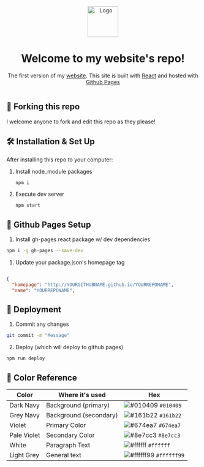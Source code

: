 <div align="center">
  <img alt="Logo" src="https://raw.githubusercontent.com/AarhamH/react-site/main/src/assets/logo-white.png" width="80" />
</div>
<h1 align="center">
  Welcome to my website's repo!
</h1>
<p align="center">
  The first version of my <a href="https://aarhamh.github.io/react-site" target="_blank">website</a>. This site is built with <a href="https://reactjs.org" target="_blank">React</a> and hosted with <a href="https://pages.github.com/" target="_blank">Github Pages</a>
</p>
<p align="center">
  
<div align="center">
  <img alt="Logo" src="https://raw.githubusercontent.com/AarhamH/react-site/main/src/assets/ezgif.com-gif-maker.gif" width="00" />
</div>

  
## 🍴 Forking this repo

I welcome anyone to fork and edit this repo as they please!

## 🛠 Installation & Set Up

After installing this repo to your computer:

1. Install node_module packages

   ```sh
   npm i 
   ```

2. Execute dev server

   ```sh
   npm start
   ```
   
   
   
## 📄 Github Pages Setup
 
 1. Install gh-pages react package w/ dev dependencies

   ```sh
   npm i -g gh-pages --save-dev
   ```
   
  1. Update your package.json's homepage tag
```json

{
  "homepage": "http://YOURGITHUBNAME.github.io/YOURREPONAME",
  "name": "YOURREPONAME",

```

 

## 🚀 Deployment

  1. Commit any changes 

   ```sh
   git commit -m "Message"
   ```
   
  2. Deploy (which will deploy to github pages)

   ```sh
   npm run deploy
   ```


## 🎨 Color Reference

| Color         |   Where it's used      | Hex                                                                      |
| --------------|------------------------| -------------------------------------------------------------------------|
| Dark Navy     | Background (primary)   | ![#010409](https://via.placeholder.com/10/010409?text=+) `#010409`       |
| Grey Navy     | Background (secondary) | ![#161b22](https://via.placeholder.com/10/161b22?text=+) `#161b22`       |
| Violet        | Primary Color          | ![#674ea7](https://via.placeholder.com/10/674ea7?text=+) `#674ea7`       |
| Pale Violet   | Secondary Color        | ![#8e7cc3](https://via.placeholder.com/10/8e7cc3?text=+) `#8e7cc3`       |
| White         | Paragraph Text         | ![#ffffff](https://via.placeholder.com/10/ffffff?text=+) `#ffffff`       |
| Light Grey    | General text           | ![#ffffff99](https://via.placeholder.com/10/ffffff99?text=+) `#ffffff99` |
